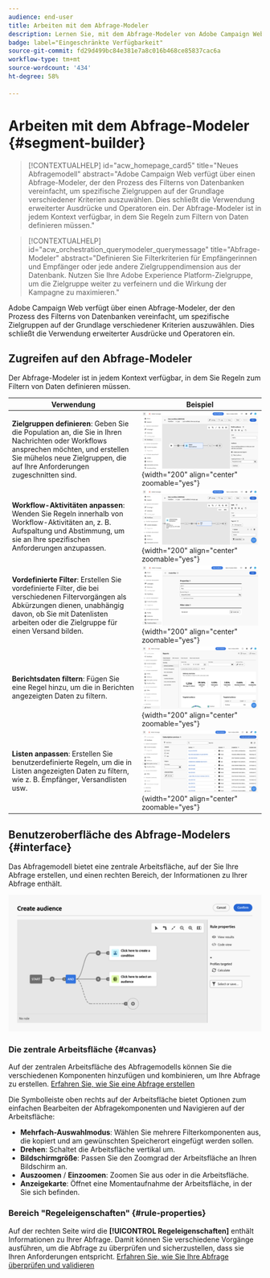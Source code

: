 ```yaml
---
audience: end-user
title: Arbeiten mit dem Abfrage-Modeler
description: Lernen Sie, mit dem Abfrage-Modeler von Adobe Campaign Web zu arbeiten.
badge: label="Eingeschränkte Verfügbarkeit"
source-git-commit: fd29d499bc84e381e7a8c016b468ce85837cac6a
workflow-type: tm+mt
source-wordcount: '434'
ht-degree: 58%

---
```


# Arbeiten mit dem Abfrage-Modeler {#segment-builder}


>[!CONTEXTUALHELP]
>id="acw_homepage_card5"
>title="Neues Abfragemodell"
>abstract="Adobe Campaign Web verfügt über einen Abfrage-Modeler, der den Prozess des Filterns von Datenbanken vereinfacht, um spezifische Zielgruppen auf der Grundlage verschiedener Kriterien auszuwählen. Dies schließt die Verwendung erweiterter Ausdrücke und Operatoren ein. Der Abfrage-Modeler ist in jedem Kontext verfügbar, in dem Sie Regeln zum Filtern von Daten definieren müssen."

>[!CONTEXTUALHELP]
>id="acw_orchestration_querymodeler_querymessage"
>title="Abfrage-Modeler"
>abstract="Definieren Sie Filterkriterien für Empfängerinnen und Empfänger oder jede andere Zielgruppendimension aus der Datenbank. Nutzen Sie Ihre Adobe Experience Platform-Zielgruppe, um die Zielgruppe weiter zu verfeinern und die Wirkung der Kampagne zu maximieren."

Adobe Campaign Web verfügt über einen Abfrage-Modeler, der den Prozess des Filterns von Datenbanken vereinfacht, um spezifische Zielgruppen auf der Grundlage verschiedener Kriterien auszuwählen. Dies schließt die Verwendung erweiterter Ausdrücke und Operatoren ein.

## Zugreifen auf den Abfrage-Modeler

Der Abfrage-Modeler ist in jedem Kontext verfügbar, in dem Sie Regeln zum Filtern von Daten definieren müssen.

| Verwendung | Beispiel |
|  ---  |  ---  |
| **Zielgruppen definieren**: Geben Sie die Population an, die Sie in Ihren Nachrichten oder Workflows ansprechen möchten, und erstellen Sie mühelos neue Zielgruppen, die auf Ihre Anforderungen zugeschnitten sind. | ![](assets/access-audience.png){width="200" align="center" zoomable="yes"} |
| **Workflow-Aktivitäten anpassen**: Wenden Sie Regeln innerhalb von Workflow-Aktivitäten an, z. B. Aufspaltung und Abstimmung, um sie an Ihre spezifischen Anforderungen anzupassen. | ![](assets/access-workflow.png){width="200" align="center" zoomable="yes"} |
| **Vordefinierte Filter**: Erstellen Sie vordefinierte Filter, die bei verschiedenen Filtervorgängen als Abkürzungen dienen, unabhängig davon, ob Sie mit Datenlisten arbeiten oder die Zielgruppe für einen Versand bilden. | ![](assets/access-predefined-filter.png){width="200" align="center" zoomable="yes"} |
| **Berichtsdaten filtern**: Fügen Sie eine Regel hinzu, um die in Berichten angezeigten Daten zu filtern. | ![](assets/access-reports.png){width="200" align="center" zoomable="yes"} |
| **Listen anpassen**: Erstellen Sie benutzerdefinierte Regeln, um die in Listen angezeigten Daten zu filtern, wie z. B. Empfänger, Versandlisten usw. | ![](assets/access-lists.png){width="200" align="center" zoomable="yes"} |

<!--**Dynamize content**: make your content dynamic by creating conditions that define which content should be displayed to different recipients, ensuring personalized and relevant messaging.

+++Example

![](assets/access-audience.png)

 +++
-->

## Benutzeroberfläche des Abfrage-Modelers {#interface}

Das Abfragemodell bietet eine zentrale Arbeitsfläche, auf der Sie Ihre Abfrage erstellen, und einen rechten Bereich, der Informationen zu Ihrer Abfrage enthält.

![](assets/query-interface.png)

### Die zentrale Arbeitsfläche {#canvas}

Auf der zentralen Arbeitsfläche des Abfragemodells können Sie die verschiedenen Komponenten hinzufügen und kombinieren, um Ihre Abfrage zu erstellen. [Erfahren Sie, wie Sie eine Abfrage erstellen](build-query.md)

Die Symbolleiste oben rechts auf der Arbeitsfläche bietet Optionen zum einfachen Bearbeiten der Abfragekomponenten und Navigieren auf der Arbeitsfläche:

* **Mehrfach-Auswahlmodus**: Wählen Sie mehrere Filterkomponenten aus, die kopiert und am gewünschten Speicherort eingefügt werden sollen.
* **Drehen**: Schaltet die Arbeitsfläche vertikal um.
* **Bildschirmgröße**: Passen Sie den Zoomgrad der Arbeitsfläche an Ihren Bildschirm an.
* **Auszoomen** / **Einzoomen**: Zoomen Sie aus oder in die Arbeitsfläche.
* **Anzeigekarte**: Öffnet eine Momentaufnahme der Arbeitsfläche, in der Sie sich befinden.

### Bereich &quot;Regeleigenschaften&quot; {#rule-properties}

Auf der rechten Seite wird die **[!UICONTROL Regeleigenschaften]** enthält Informationen zu Ihrer Abfrage. Damit können Sie verschiedene Vorgänge ausführen, um die Abfrage zu überprüfen und sicherzustellen, dass sie Ihren Anforderungen entspricht. [Erfahren Sie, wie Sie Ihre Abfrage überprüfen und validieren](build-query.md#check-and-validate-your-query)
